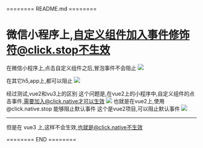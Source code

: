 ======== README.md ========

# 微信小程序上,自定义组件加入事件修饰符@click.stop不生效

在微信小程序上,点击自定义组件之后,冒泡事件不会阻止
![](https://yuhepicgo.oss-cn-beijing.aliyuncs.com/picgo/20250409113509.png)

在其它h5,app上,都可以阻止
![](https://yuhepicgo.oss-cn-beijing.aliyuncs.com/picgo/20250409113623.png)

经过测试,vue2和vu3上的区别
这个问题是,在vue2上的小程序中,自定义组件的点击事件,[需要加入@click.native才可以生效](https://uniapp.dcloud.net.cn/tutorial/vue-components.html#%E5%B0%86%E5%8E%9F%E7%94%9F%E4%BA%8B%E4%BB%B6%E7%BB%91%E5%AE%9A%E5%88%B0%E7%BB%84%E4%BB%B6)
![](https://yuhepicgo.oss-cn-beijing.aliyuncs.com/picgo/20250409115208.png)
也就是在vue2上,使用 @click.native.stop 能够阻止默认事件
这个是vue2项目,可以阻止默认事件
![](https://yuhepicgo.oss-cn-beijing.aliyuncs.com/picgo/20250409115320.png)

----

但是在 vue3 上,这样不会生效,也就是@click.native不生效


======== END ========
